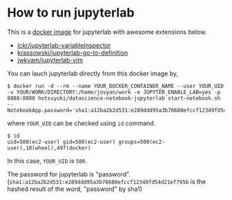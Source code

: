 # How to run jupyterlab

This is a [docker image](https://hub.docker.com/r/hotsuyuki/datascience-notebook-jupyterlab) for jupyterlab with awesome extensions below.

* [lckr/jupyterlab-variableInspector](https://github.com/lckr/jupyterlab-variableInspector)
* [krassowski/jupyterlab-go-to-definition](https://github.com/krassowski/jupyterlab-go-to-definition)
* [jwkvam/jupyterlab-vim](https://github.com/jwkvam/jupyterlab-vim)

You can lauch jupyterlab directly from this docker image by, 

```
$ docker run -d --rm --name YOUR_DOCKER_CONTAINER_NAME --user YOUR_UID -v YOUR/WORK/DIRECTORY:/home/jovyan/work -e JUPYTER_ENABLE_LAB=yes -p 8888:8888 hotsuyuki/datascience-notebook-jupyterlab start-notebook.sh --NotebookApp.password='sha1:a12ba2b2d531:e289ddd95a3b76680efccf12349fd54d21ef795b'
```

where `YOUR_UID` can be checked using `id` command.

```
$ id
uid=500(ec2-user) gid=500(ec2-user) groups=500(ec2-user),10(wheel),497(docker)
```

In this case, `YOUR_UID` is `500`.

The password for jupyterlab is "password".
(`sha1:a12ba2b2d531:e289ddd95a3b76680efccf12349fd54d21ef795b` is the hashed result of the word, "password" by sha1)
